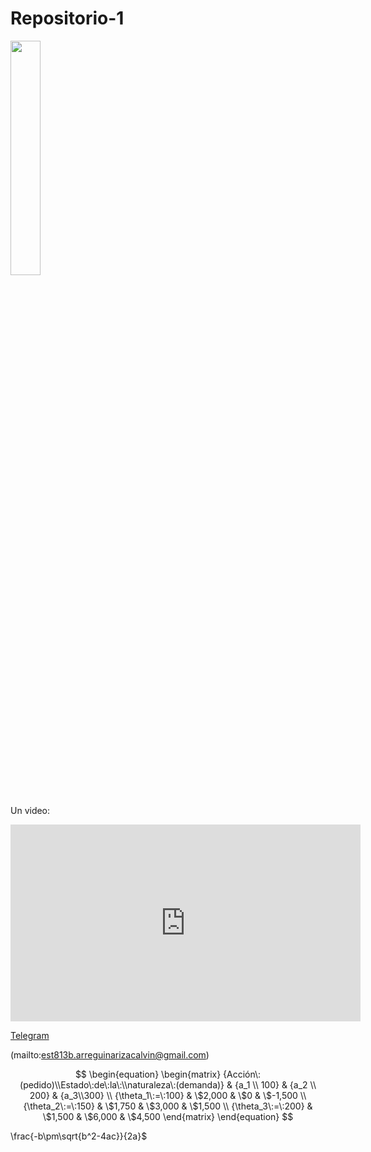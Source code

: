 # Repositorio-1

<img src="https://github.com/CalArre25/Repositorio-1/blob/main/Im%C3%A1genes/UAM_Azcapotzalco_logo.jpg" width="31%"/>

Un video:

<iframe width="560" height="315" src="https://www.youtube.com/embed/PCxogzQUjjk?si=XlpTbxDgJRf9vvKB" title="YouTube video player" frameborder="0" allow="accelerometer; autoplay; clipboard-write; encrypted-media; gyroscope; picture-in-picture; web-share" allowfullscreen></iframe>

[Telegram](https://telegram.org/apps)

(mailto:est813b.arreguinarizacalvin@gmail.com)

$$
\begin{equation}
\begin{matrix}
{Acción\:(pedido)\\Estado\:de\:la\:\\naturaleza\:(demanda)} & {a_1 \\ 100} & {a_2 \\ 200} & {a_3\\300} \\
{\theta_1\:=\:100} & \$2,000 & \$0     & \$-1,500 \\
{\theta_2\:=\:150} & \$1,750 & \$3,000 & \$1,500 \\
{\theta_3\:=\:200} & \$1,500 & \$6,000 & \$4,500
\end{matrix}
\end{equation} 
$$

\frac{-b\pm\sqrt{b^2-4ac}}{2a}$
